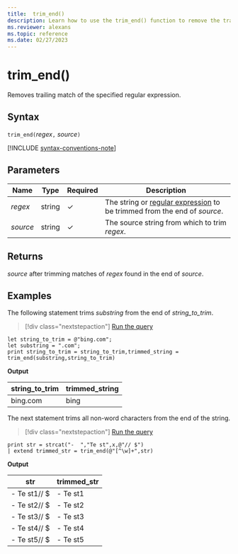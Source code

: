 ```yaml
---
title:  trim_end()
description: Learn how to use the trim_end() function to remove the trailing match of the specified regular expression.
ms.reviewer: alexans
ms.topic: reference
ms.date: 02/27/2023
---
```

# trim_end()

Removes trailing match of the specified regular expression.

## Syntax

`trim_end(`*regex*`,` *source*`)`

[!INCLUDE [syntax-conventions-note](../../includes/syntax-conventions-note.md)]

## Parameters

| Name | Type | Required | Description |
|--|--|--|--|
| *regex* | string | &check; | The string or [regular expression](re2.md) to be trimmed from the end of *source*.|
| *source* | string | &check; | The source string from which to trim *regex*.|

## Returns

*source* after trimming matches of *regex* found in the end of *source*.

## Examples

The following statement trims *substring*  from the end of *string_to_trim*.

> [!div class="nextstepaction"]
> <a href="https://dataexplorer.azure.com/clusters/help/databases/Samples?query=H4sIAAAAAAAAA8tJLVEoLinKzEuPL8mPBzJyFWwVHJSSgAJ6yfm5Sta8XDkgJaVJEFVAWSWYRAFQAItuVAEdEJGbmhIP1w8SiE/NS9GAG6qDqkUTAKQH9A2VAAAA" target="_blank">Run the query</a>

```kusto
let string_to_trim = @"bing.com";
let substring = ".com";
print string_to_trim = string_to_trim,trimmed_string = trim_end(substring,string_to_trim)
```

**Output**

|string_to_trim|trimmed_string|
|--------------|--------------|
|bing.com      |bing          |

The next statement trims all non-word characters from the end of the string.

> [!div class="nextstepaction"]
> <a href="https://dataexplorer.azure.com/clusters/help/databases/Samples?query=H4sIAAAAAAAAAysoyswrUSguKVKwBZHJiSUaSroKCko6SiGpQAElHQclfX0FFSVNXq4ahdSKktS8FIWSoszc3NSUeIguEC8eKKzhoBQdF1Meq62kA5TQBADbLZbMWQAAAA==" target="_blank">Run the query</a>

```kusto
print str = strcat("-  ","Te st",x,@"// $")
| extend trimmed_str = trim_end(@"[^\w]+",str)
```

**Output**

|str          |trimmed_str|
|-------------|-----------|
|-  Te st1// $|-  Te st1  |
|-  Te st2// $|-  Te st2  |
|-  Te st3// $|-  Te st3  |
|-  Te st4// $|-  Te st4  |
|-  Te st5// $|-  Te st5  |
